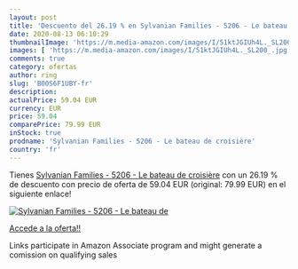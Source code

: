 ```yaml
---
layout: post
title: 'Descuento del 26.19 % en Sylvanian Families - 5206 - Le bateau de'
date: 2020-08-13 06:10:29
thumbnailImage: 'https://m.media-amazon.com/images/I/51ktJGIUh4L._SL200_.jpg'
images: [ 'https://m.media-amazon.com/images/I/51ktJGIUh4L._SL200_.jpg' ]
comments: true
category: ofertas
author: ring
slug: 'B00S6F1UBY-fr'
description:
actualPrice: 59.04 EUR
currency: EUR
price: 59.04
comparePrice: 79.99 EUR
inStock: true
prodname: 'Sylvanian Families - 5206 - Le bateau de croisière'
country: 'fr'
---
```


Tienes [Sylvanian Families - 5206 - Le bateau de croisière](https://www.amazon.fr/dp/B00S6F1UBY/?tag=tolees0d-21) con un 26.19 % de descuento con precio de oferta de 59.04 EUR (original: 79.99 EUR) en el siguiente enlace!

[![Sylvanian Families - 5206 - Le bateau de](https://m.media-amazon.com/images/I/51ktJGIUh4L._SL200_.jpg)](https://www.amazon.fr/dp/B00S6F1UBY/?tag=tolees0d-21)

[Accede a la oferta!!](https://www.amazon.fr/dp/B00S6F1UBY/?tag=tolees0d-21)

Links participate in Amazon Associate program and might generate a comission on qualifying sales


